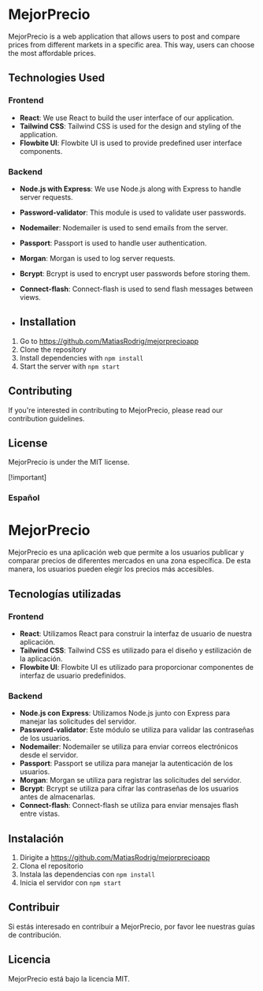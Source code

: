 # MejorPrecio

MejorPrecio is a web application that allows users to post and compare prices from different markets in a specific area. This way, users can choose the most affordable prices.

## Technologies Used

### Frontend
- **React**: We use React to build the user interface of our application.
- **Tailwind CSS**: Tailwind CSS is used for the design and styling of the application.
- **Flowbite UI**: Flowbite UI is used to provide predefined user interface components.

### Backend
- **Node.js with Express**: We use Node.js along with Express to handle server requests.
- **Password-validator**: This module is used to validate user passwords.
- **Nodemailer**: Nodemailer is used to send emails from the server.
- **Passport**: Passport is used to handle user authentication.
- **Morgan**: Morgan is used to log server requests.
- **Bcrypt**: Bcrypt is used to encrypt user passwords before storing them.
- **Connect-flash**: Connect-flash is used to send flash messages between views.

- ## Installation

1. Go to https://github.com/MatiasRodrig/mejorprecioapp
2. Clone the repository
3. Install dependencies with `npm install`
4. Start the server with `npm start`

## Contributing

If you're interested in contributing to MejorPrecio, please read our contribution guidelines.

## License

MejorPrecio is under the MIT license.

[!important] 

### Español

# MejorPrecio

MejorPrecio es una aplicación web que permite a los usuarios publicar y comparar precios de diferentes mercados en una zona específica. De esta manera, los usuarios pueden elegir los precios más accesibles.

## Tecnologías utilizadas

### Frontend
- **React**: Utilizamos React para construir la interfaz de usuario de nuestra aplicación.
- **Tailwind CSS**: Tailwind CSS es utilizado para el diseño y estilización de la aplicación.
- **Flowbite UI**: Flowbite UI es utilizado para proporcionar componentes de interfaz de usuario predefinidos.

### Backend
- **Node.js con Express**: Utilizamos Node.js junto con Express para manejar las solicitudes del servidor.
- **Password-validator**: Este módulo se utiliza para validar las contraseñas de los usuarios.
- **Nodemailer**: Nodemailer se utiliza para enviar correos electrónicos desde el servidor.
- **Passport**: Passport se utiliza para manejar la autenticación de los usuarios.
- **Morgan**: Morgan se utiliza para registrar las solicitudes del servidor.
- **Bcrypt**: Bcrypt se utiliza para cifrar las contraseñas de los usuarios antes de almacenarlas.
- **Connect-flash**: Connect-flash se utiliza para enviar mensajes flash entre vistas.

## Instalación

1. Dirigite a https://github.com/MatiasRodrig/mejorprecioapp
2. Clona el repositorio
3. Instala las dependencias con `npm install`
4. Inicia el servidor con `npm start`

## Contribuir

Si estás interesado en contribuir a MejorPrecio, por favor lee nuestras guías de contribución.

## Licencia

MejorPrecio está bajo la licencia MIT.

